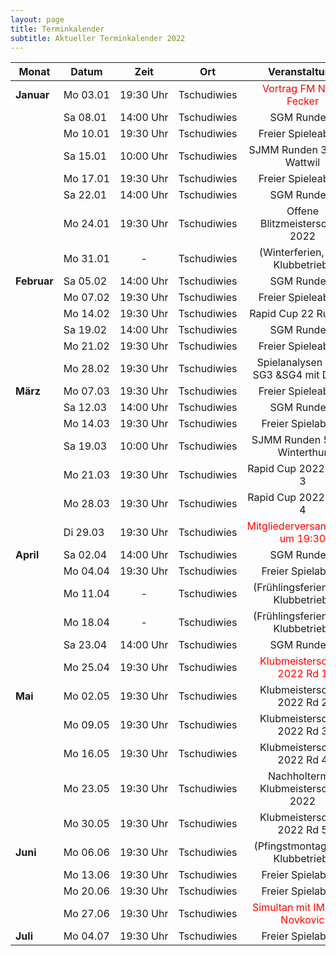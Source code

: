 ```yaml
---
layout: page
title: Terminkalender
subtitle: Aktueller Terminkalender 2022
---
```


| Monat                    | Datum                 |          Zeit          |     Ort     |                         Veranstaltung                         |
| ------------------------ | --------------------- | :--------------------: | :---------: | :-----------------------------------------------------------: |
| <strong>Januar</strong>  | <nobr>Mo 03.01</nobr> | <nobr>19:30 Uhr</nobr> | Tschudiwies |    <span style="color:red"> Vortrag FM Noah Fecker</span>     |
|                          | <nobr>Sa 08.01</nobr> | <nobr>14:00 Uhr</nobr> | Tschudiwies |                          SGM Runde 1                          |
|                          | <nobr>Mo 10.01</nobr> | <nobr>19:30 Uhr</nobr> | Tschudiwies |                      Freier Spieleabend                       |
|                          | <nobr>Sa 15.01</nobr> | <nobr>10:00 Uhr</nobr> | Tschudiwies |                 SJMM Runden 3 & 4 in Wattwil                  |
|                          | <nobr>Mo 17.01</nobr> | <nobr>19:30 Uhr</nobr> | Tschudiwies |                      Freier Spieleabend                       |
|                          | <nobr>Sa 22.01</nobr> | <nobr>14:00 Uhr</nobr> | Tschudiwies |                          SGM Runde 2                          |
|                          | <nobr>Mo 24.01</nobr> | <nobr>19:30 Uhr</nobr> | Tschudiwies |                Offene Blitzmeisterschaft 2022                 |
|                          | <nobr>Mo 31.01</nobr> |           -            | Tschudiwies |               (Winterferien, kein Klubbetrieb)                |
| <strong>Februar</strong> | <nobr>Sa 05.02</nobr> | <nobr>14:00 Uhr</nobr> | Tschudiwies |                          SGM Runde 3                          |
|                          | <nobr>Mo 07.02</nobr> | <nobr>19:30 Uhr</nobr> | Tschudiwies |                      Freier Spieleabend                       |
|                          | <nobr>Mo 14.02</nobr> | <nobr>19:30 Uhr</nobr> | Tschudiwies |                     Rapid Cup 22 Runde 1                      |
|                          | <nobr>Sa 19.02</nobr> | <nobr>14:00 Uhr</nobr> | Tschudiwies |                          SGM Runde 4                          |
|                          | <nobr>Mo 21.02</nobr> | <nobr>19:30 Uhr</nobr> | Tschudiwies |                      Freier Spieleabend                       |
|                          | <nobr>Mo 28.02</nobr> | <nobr>19:30 Uhr</nobr> | Tschudiwies |            Spielanalysen SGM SG3 &SG4 mit Dimitri             |
| <strong>März</strong>    | <nobr>Mo 07.03</nobr> | <nobr>19:30 Uhr</nobr> | Tschudiwies |                      Freier Spieleabend                       |
|                          | <nobr>Sa 12.03</nobr> | <nobr>14:00 Uhr</nobr> | Tschudiwies |                          SGM Runde 5                          |
|                          | <nobr>Mo 14.03</nobr> | <nobr>19:30 Uhr</nobr> | Tschudiwies |                       Freier Spielabend                       |
|                          | <nobr>Sa 19.03</nobr> | <nobr>10:00 Uhr</nobr> | Tschudiwies |                 SJMM Runden 5&6 in Winterthur                 |
|                          | <nobr>Mo 21.03</nobr> | <nobr>19:30 Uhr</nobr> | Tschudiwies |                    Rapid Cup 2022 Runde 3                     |
|                          | <nobr>Mo 28.03</nobr> | <nobr>19:30 Uhr</nobr> | Tschudiwies |                    Rapid Cup 2022 Runde 4                     |
|                          | <nobr>Di 29.03</nobr> | <nobr>19:30 Uhr</nobr> | Tschudiwies | <span style="color:red">Mitgliederversammlung um 19:30</span> |
| <strong>April</strong>   | <nobr>Sa 02.04</nobr> | <nobr>14:00 Uhr</nobr> | Tschudiwies |                          SGM Runde 6                          |
|                          | <nobr>Mo 04.04</nobr> | <nobr>19:30 Uhr</nobr> | Tschudiwies |                       Freier Spielabend                       |
|                          | <nobr>Mo 11.04</nobr> |           -            | Tschudiwies |              (Frühlingsferien, kein Klubbetrieb)              |
|                          | <nobr>Mo 18.04</nobr> |           -            | Tschudiwies |              (Frühlingsferien, kein Klubbetrieb)              |
|                          | <nobr>Sa 23.04</nobr> | <nobr>14:00 Uhr</nobr> | Tschudiwies |                          SGM Runde 7                          |
|                          | <nobr>Mo 25.04</nobr> | <nobr>19:30 Uhr</nobr> | Tschudiwies |  <span style="color:red">Klubmeisterschaft 2022 Rd 1</span>   |
| <strong>Mai</strong>     | <nobr>Mo 02.05</nobr> | <nobr>19:30 Uhr</nobr> | Tschudiwies |                  Klubmeisterschaft 2022 Rd 2                  |
|                          | <nobr>Mo 09.05</nobr> | <nobr>19:30 Uhr</nobr> | Tschudiwies |                  Klubmeisterschaft 2022 Rd 3                  |
|                          | <nobr>Mo 16.05</nobr> | <nobr>19:30 Uhr</nobr> | Tschudiwies |                  Klubmeisterschaft 2022 Rd 4                  |
|                          | <nobr>Mo 23.05</nobr> | <nobr>19:30 Uhr</nobr> | Tschudiwies |             Nachholtermin Klubmeisterschaft 2022              |
|                          | <nobr>Mo 30.05</nobr> | <nobr>19:30 Uhr</nobr> | Tschudiwies |                  Klubmeisterschaft 2022 Rd 5                  |
| <strong>Juni</strong>    | <nobr>Mo 06.06</nobr> | <nobr>19:30 Uhr</nobr> | Tschudiwies |               (Pfingstmontag, kein Klubbetrieb)               |
|                          | <nobr>Mo 13.06</nobr> | <nobr>19:30 Uhr</nobr> | Tschudiwies |                       Freier Spielabend                       |
|                          | <nobr>Mo 20.06</nobr> | <nobr>19:30 Uhr</nobr> | Tschudiwies |                       Freier Spielabend                       |
|                          | <nobr>Mo 27.06</nobr> | <nobr>19:30 Uhr</nobr> | Tschudiwies | <span style="color:red">Simultan mit IM Milan Novkovic</span> |
| <strong>Juli</strong>    | <nobr>Mo 04.07</nobr> | <nobr>19:30 Uhr</nobr> | Tschudiwies |                       Freier Spielabend                       |
